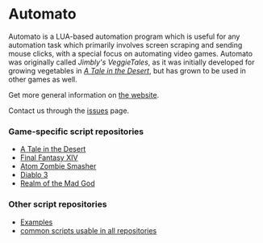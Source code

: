 # Automato
Automato is a LUA-based automation program which is useful for any automation task which primarily involves screen scraping and sending mouse clicks, with a special focus on automating video games.  Automato was originally called <i>Jimbly's VeggieTales</i>, as it was initially developed for growing vegetables in <i><a href="http://atitd.com">A Tale in the Desert</a></i>, but has grown to be used in other games as well.

Get more general information on [the website](http://www.dashingstrike.com/Automato).

Contact us through the [issues](https://github.com/DashingStrike/Automato/issues) page.

### Game-specific script repositories
* [A Tale in the Desert](https://github.com/DashingStrike/Automato-ATITD)
* [Final Fantasy XIV](https://github.com/DashingStrike/Automato-FFXIV)
* [Atom Zombie Smasher](https://github.com/DashingStrike/Automato-AtomZombieSmasher)
* [Diablo 3](https://github.com/DashingStrike/Automato-Diablo3)
* [Realm of the Mad God](https://github.com/DashingStrike/Automato-ROTMG)

### Other script repositories
* [Examples](https://github.com/DashingStrike/Automato-Examples)
* [common scripts usable in all repositories](https://github.com/DashingStrike/Automato-common)
